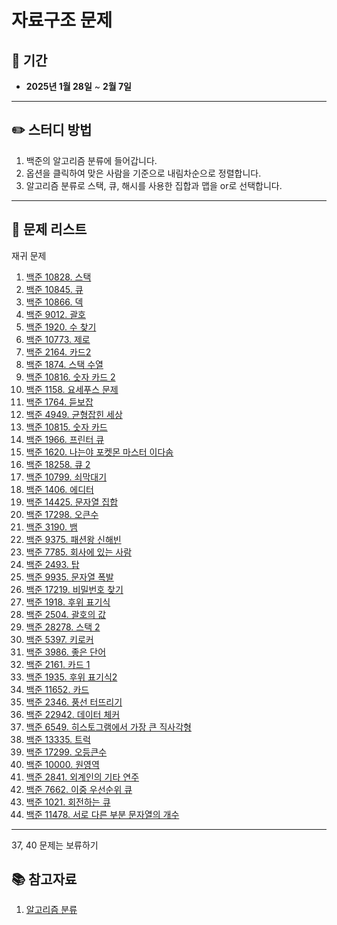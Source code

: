# 자료구조 문제

## 📅 기간  
- **2025년 1월 28일** ~ **2월 7일**

---

## ✏️ 스터디 방법
1. 백준의 알고리즘 분류에 들어갑니다.
2. 옵션을 클릭하여 맞은 사람을 기준으로 내림차순으로 정렬합니다.
3. 알고리즘 분류로 스택, 큐, 해시를 사용한 집합과 맵을 or로 선택합니다.

---

## 📖 문제 리스트

재귀 문제
1. [백준 10828. 스택](https://www.acmicpc.net/problem/10828)
2. [백준 10845. 큐](https://www.acmicpc.net/problem/10845)
3. [백준 10866. 덱](https://www.acmicpc.net/problem/10866)
4. [백준 9012. 괄호](https://www.acmicpc.net/problem/9012)
5. [백준 1920. 수 찾기](https://www.acmicpc.net/problem/1920)
6. [백준 10773. 제로](https://www.acmicpc.net/problem/10773)
7. [백준 2164. 카드2](https://www.acmicpc.net/problem/2164)
8. [백준 1874. 스택 수열](https://www.acmicpc.net/problem/1874)
9. [백준 10816. 숫자 카드 2](https://www.acmicpc.net/problem/10816)
10. [백준 1158. 요세푸스 문제](https://www.acmicpc.net/problem/1158)
11. [백준 1764. 듣보잡](https://www.acmicpc.net/problem/1764)
12. [백준 4949. 균형잡힌 세상](https://www.acmicpc.net/problem/4949)
13. [백준 10815. 숫자 카드](https://www.acmicpc.net/problem/10815)
14. [백준 1966. 프린터 큐](https://www.acmicpc.net/problem/1966)
15. [백준 1620. 나는야 포켓몬 마스터 이다솜](https://www.acmicpc.net/problem/1620)
16. [백준 18258. 큐 2](https://www.acmicpc.net/problem/18258)
17. [백준 10799. 쇠막대기](https://www.acmicpc.net/problem/10799)
18. [백준 1406. 에디터](https://www.acmicpc.net/problem/1406)
19. [백준 14425. 문자열 집합](https://www.acmicpc.net/problem/14425)
20. [백준 17298. 오큰수](https://www.acmicpc.net/problem/17298)
21. [백준 3190. 뱀](https://www.acmicpc.net/problem/3190)
22. [백준 9375. 패션왕 신해빈](https://www.acmicpc.net/problem/9375)
23. [백준 7785. 회사에 있는 사람](https://www.acmicpc.net/problem/7785)
24. [백준 2493. 탑](https://www.acmicpc.net/problem/2493)
25. [백준 9935. 문자열 폭발](https://www.acmicpc.net/problem/9935)
26. [백준 17219. 비밀번호 찾기](https://www.acmicpc.net/problem/17219)
27. [백준 1918. 후위 표기식](https://www.acmicpc.net/problem/1918)
28. [백준 2504. 괄호의 값](https://www.acmicpc.net/problem/2504)
29. [백준 28278. 스택 2](https://www.acmicpc.net/problem/28278)
30. [백준 5397. 키로커](https://www.acmicpc.net/problem/5397)
31. [백준 3986. 좋은 단어](https://www.acmicpc.net/problem/3986)
32. [백준 2161. 카드 1](https://www.acmicpc.net/problem/2161)
33. [백준 1935. 후위 표기식2](https://www.acmicpc.net/problem/1935)
34. [백준 11652. 카드](https://www.acmicpc.net/problem/11652)
35. [백준 2346. 풍선 터뜨리기](https://www.acmicpc.net/problem/2346)
36. [백준 22942. 데이터 체커](https://www.acmicpc.net/problem/22942)
37. [백준 6549. 히스토그램에서 가장 큰 직사각형](https://www.acmicpc.net/problem/6549)
38. [백준 13335. 트럭](https://www.acmicpc.net/problem/13335)
39. [백준 17299. 오등큰수](https://www.acmicpc.net/problem/17299)
40. [백준 10000. 원영역](https://www.acmicpc.net/problem/10000)
41. [백준 2841. 외계인의 기타 연주](https://www.acmicpc.net/problem/2841)
42. [백준 7662. 이중 우선순위 큐](https://www.acmicpc.net/problem/7662)
43. [백준 1021. 회전하는 큐](https://www.acmicpc.net/problem/1021)
44. [백준 11478. 서로 다른 부분 문자열의 개수](https://www.acmicpc.net/problem/11478)
---


37, 40 문제는 보류하기


## 📚 참고자료
1. [알고리즘 분류](https://www.acmicpc.net/problemset?sort=ac_desc&tier=6%2C7%2C8%2C9%2C10%2C11%2C12%2C13%2C14%2C15%2C16%2C17%2C18%2C19%2C20&algo=71%2C72%2C136&algo_if=or)
